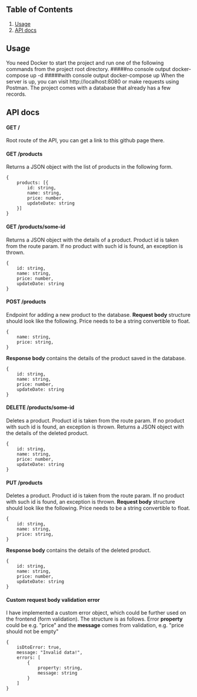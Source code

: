 ## Table of Contents

1.  [Usage](#usage)
2.  [API docs](#apidocs)

<a id="usage"></a>

## Usage

You need Docker to start the project and run one of the following commands from the project root directory.
#####no console output
docker-compose up -d
#####with console output
docker-compose up
When the server is up, you can visit http://localhost:8080 or make requests using Postman.
The project comes with a database that already has a few records.

<a id="apidocs"></a>

## API docs

#### GET /

Root route of the API, you can get a link to this github page there.

#### GET /products

Returns a JSON object with the list of products in the following form.

```
{
	products: [{
		id: string,
		name: string,
		price: number,
		updateDate: string
	}]
}
```

#### GET /products/some-id

Returns a JSON object with the details of a product. Product id is taken from the route param. If no product with such id is found, an exception is thrown.

```
{
	id: string,
	name: string,
	price: number,
	updateDate: string
}
```

#### POST /products

Endpoint for adding a new product to the database.
**Request body** structure should look like the following. Price needs to be a string convertible to float.

```
{
	name: string,
	price: string,
}
```

**Response body** contains the details of the product saved in the database.

```
{
	id: string,
	name: string,
	price: number,
	updateDate: string
}
```

#### DELETE /products/some-id

Deletes a product. Product id is taken from the route param. If no product with such id is found, an exception is thrown. Returns a JSON object with the details of the deleted product.

```
{
	id: string,
	name: string,
	price: number,
	updateDate: string
}
```

#### PUT /products

Deletes a product. Product id is taken from the route param. If no product with such id is found, an exception is thrown.
**Request body** structure should look like the following. Price needs to be a string convertible to float.

```
{
	id: string,
	name: string,
	price: string,
}
```

**Response body** contains the details of the deleted product.

```
{
	id: string,
	name: string,
	price: number,
	updateDate: string
}
```

#### Custom request body validation error

I have implemented a custom error object, which could be further used on the frontend (form validation). The structure is as follows. Error **property** could be e.g. "price" and the **message** comes from validation, e.g. "price should not be empty"

```
{
    isDtoError: true,
    message: "Invalid data!",
    errors: [
        {
            property: string,
            message: string
        }
    ]
}
```
